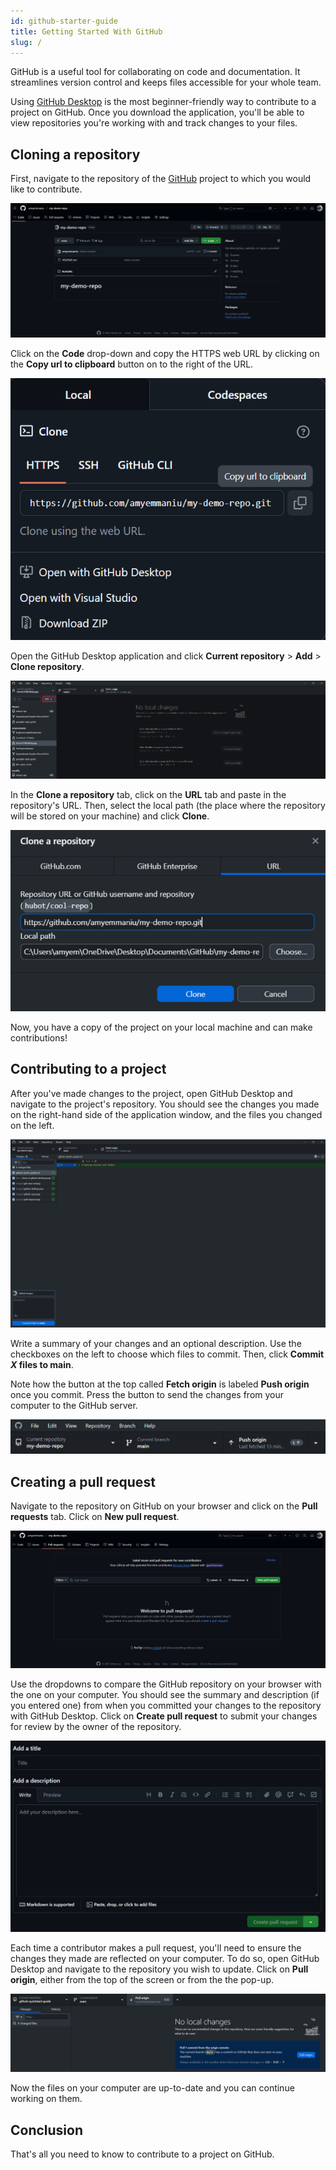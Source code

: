 ```yaml
---
id: github-starter-guide
title: Getting Started With GitHub
slug: /
---
```


GitHub is a useful tool for collaborating on code and documentation. It streamlines version control and keeps files accessible for your whole team.

Using [GitHub Desktop](https://desktop.github.com/download/) is the most beginner-friendly way to contribute to a project on GitHub. Once you download the application, you'll be able to view repositories you're working with and track changes to your files.

## Cloning a repository

First, navigate to the repository of the [GitHub](https://github.com/) project to which you would like to contribute.

![Example GitHub repository](/img/images/github-repo.png)

Click on the **Code** drop-down and copy the HTTPS web URL by clicking on the **Copy url to clipboard** button on to the right of the URL.

![Copy repository URL](/img/images/get-repo-url.png)

Open the GitHub Desktop application and click **Current repository** > **Add** > **Clone repository**.

![Clone repository in GitHub Desktop](/img/images/github-desktop.png)

In the **Clone a repository** tab, click on the **URL** tab and paste in the repository's URL. Then, select the local path (the place where the repository will be stored on your machine) and click **Clone**.

![Clone a repository using URL](/img/images/clone-in-github-desktop.png)

Now, you have a copy of the project on your local machine and can make contributions!

## Contributing to a project

After you've made changes to the project, open GitHub Desktop and navigate to the project's repository. You should see the changes you made on the right-hand side of the application window, and the files you changed on the left.

![Committing to main](/img/images/commit-to-main.png)

Write a summary of your changes and an optional description. Use the checkboxes on the left to choose which files to commit. Then, click **Commit *X* files to main**.

Note how the button at the top called **Fetch origin** is labeled **Push origin** once you commit. Press the button to send the changes from your computer to the GitHub server.

![Push origin on GitHub Desktop](/img/images/push-origin.png)

## Creating a pull request

Navigate to the repository on GitHub on your browser and click on the **Pull requests** tab. Click on **New pull request**.

![Pull requests](/img/images/pull-request.png)

Use the dropdowns to compare the GitHub repository on your browser with the one on your computer. You should see the summary and description (if you entered one) from when you committed your changes to the repository with GitHub Desktop. Click on **Create pull request** to submit your changes for review by the owner of the repository.

![New pull request](/img/images/new-pull-request.png)

Each time a contributor makes a pull request, you'll need to ensure the changes they made are reflected on your computer. To do so, open GitHub Desktop and navigate to the repository you wish to update. Click on **Pull origin**, either from the top of the screen or from the the pop-up.

![Pull origin](/img/images/pull-origin.png)

Now the files on your computer are up-to-date and you can continue working on them.

## Conclusion

That's all you need to know to contribute to a project on GitHub.
